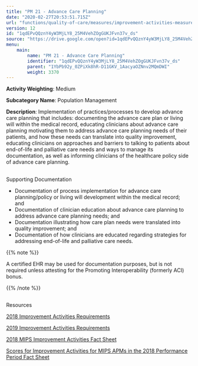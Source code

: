 ```yaml
---
title: "PM 21 - Advance Care Planning"
date: "2020-02-27T20:53:51.715Z"
url: "functions/quality-of-care/measures/improvement-activities-measures/2018-improvement-activities/pm-21-advance-care-planning.html"
version: 12
id: "1qdEPvQQznY4yW3MjLY8_25M4VehZOgGUKJFvn37v_ds"
source: "https://drive.google.com/open?id=1qdEPvQQznY4yW3MjLY8_25M4VehZOgGUKJFvn37v_ds"
menu:
    main:
        name: "PM 21 - Advance Care Planning"
        identifier: "1qdEPvQQznY4yW3MjLY8_25M4VehZOgGUKJFvn37v_ds"
        parent: "1YbPb92y_0ZPiXk8hR-D11GKV_1AacyaOZNnv2MQmDWI"
        weight: 3370
---
```









**Activity Weighting**: Medium

**Subcategory Name**: Population Management

**Description**: Implementation of practices/processes to develop advance care planning that includes: documenting the advance care plan or living will within the medical record, educating clinicians about advance care planning motivating them to address advance care planning needs of their patients, and how these needs can translate into quality improvement, educating clinicians on approaches and barriers to talking to patients about end-of-life and palliative care needs and ways to manage its documentation, as well as informing clinicians of the healthcare policy side of advance care planning.







## 

Supporting Documentation

* Documentation of process implementation for advance care planning/policy or living will development within the medical record; and 
* Documentation of clinician education about advance care planning to address advance care planning needs; and 
* Documentation illustrating how care plan needs were translated into quality improvement; and 
* Documentation of how clinicians are educated regarding strategies for addressing end-of-life and palliative care needs.

{{% note %}}

A certified EHR may be used for documentation purposes, but is not required unless attesting for the Promoting Interoperability (formerly ACI) bonus.

{{% /note %}}


## 

Resources

[2018 Improvement Activities Requirements](https://qpp.cms.gov/mips/improvement-activities?py=2018)

[2019 Improvement Activities Requirements](https://qpp.cms.gov/mips/improvement-activities?py=2019)

[2018 MIPS Improvement Activities Fact Sheet](https://qpp.cms.gov/resource/2018%20MIPS%20Improvement%20Activities%20Fact%20Sheet)

[Scores for Improvement Activities for MIPS APMs in the 2018 Performance Period Fact Sheet](https://qpp.cms.gov/resource/2018%20MIPS%20APMs%20improvement%20Activities%20scores%20fact%20sheet)

